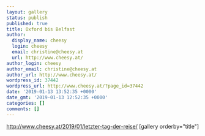 ```yaml
---
layout: gallery
status: publish
published: true
title: Oxford bis Belfast
author:
  display_name: cheesy
  login: cheesy
  email: christine@cheesy.at
  url: http://www.cheesy.at/
author_login: cheesy
author_email: christine@cheesy.at
author_url: http://www.cheesy.at/
wordpress_id: 37442
wordpress_url: http://www.cheesy.at/?page_id=37442
date: '2019-01-13 13:52:35 +0000'
date_gmt: '2019-01-13 12:52:35 +0000'
categories: []
comments: []
---
```

http://www.cheesy.at/2019/01/letzter-tag-der-reise/
[gallery orderby="title"]

